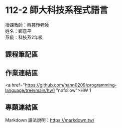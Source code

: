 # 112-2 師大科技系程式語言
授課教師：蔡芸琤老師   
姓名：鄭意平   
系級：科技系2年級  

## 課程筆記區  

## 作業連結區  
<a href="https://github.com/hann0209/programming-language/tree/main/hw1 "nofollow">HW 1</a></p>

## 專題連結區

Markdown 語法說明：https://markdown.tw/
